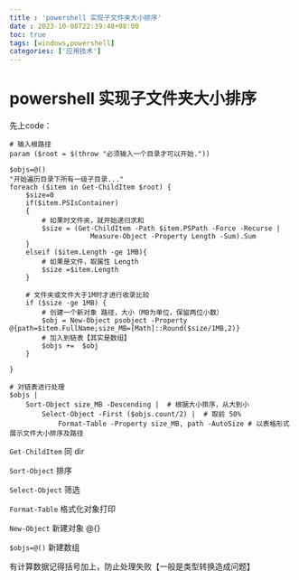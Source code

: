 ```yaml
---
title : 'powershell 实现子文件夹大小排序'
date : 2023-10-08T22:39:48+08:00
toc: true
tags: [windows,powershell]
categories: ['应用技术']
---
```

# powershell 实现子文件夹大小排序

先上code：

```
# 输入根路径
param ($root = $(throw "必须输入一个目录才可以开始."))

$objs=@()
"开始遍历目录下所有一级子目录..."
foreach ($item in Get-ChildItem $root) {
    $size=0
    if($item.PSIsContainer)
    {
        # 如果时文件夹，就开始递归求和
        $size = (Get-ChildItem -Path $item.PSPath -Force -Recurse | 
                    Measure-Object -Property Length -Sum).Sum
    }
    elseif ($item.Length -ge 1MB){
        # 如果是文件，取属性 Length
        $size =$item.Length
    }
    
    # 文件夹或文件大于1M时才进行收录比较
    if ($size -ge 1MB) {
        # 创建一个新对象 路径，大小（MB为单位，保留两位小数）
        $obj = New-Object psobject -Property @{path=$item.FullName;size_MB=[Math]::Round($size/1MB,2)}
        # 加入到链表【其实是数组】
        $objs +=  $obj
    }

}

# 对链表进行处理
$objs | 
    Sort-Object size_MB -Descending |  # 根据大小排序，从大到小
        Select-Object -First ($objs.count/2) |  # 取前 50%
            Format-Table -Property size_MB, path -AutoSize # 以表格形式展示文件大小排序及路径
```

`Get-ChildItem` 同 dir

`Sort-Object` 排序

`Select-Object` 筛选

`Format-Table` 格式化对象打印

`New-Object` 新建对象 @{}

`$objs=@()` 新建数组

有计算数据记得括号加上，防止处理失败【一般是类型转换造成问题】
